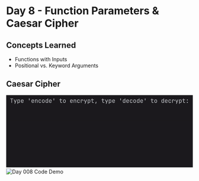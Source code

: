 # Day 8 - Function Parameters & Caesar Cipher
## Concepts Learned
- Functions with Inputs
- Positional vs. Keyword Arguments
## Caesar Cipher
<img src="../gifs/Day008i.gif" alt="Day 008 Code Demo">
<br>
<img src="../gifs/Day008ii.gif" alt="Day 008 Code Demo">
